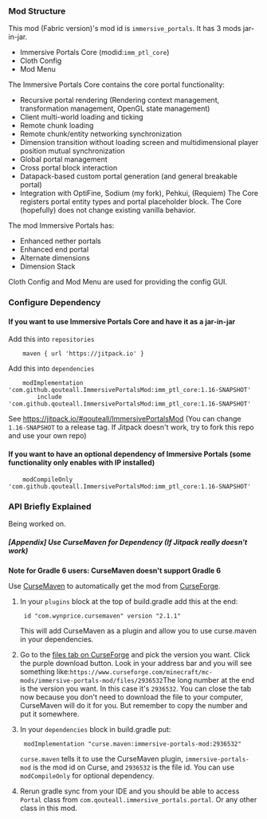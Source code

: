 ### Mod Structure
This mod (Fabric version)'s mod id is `immersive_portals`. It has 3 mods jar-in-jar.
* Immersive Portals Core (modid:`imm_ptl_core`)
* Cloth Config
* Mod Menu

The Immersive Portals Core contains the core portal functionality:
* Recursive portal rendering (Rendering context management, transformation management, OpenGL state management)
* Client multi-world loading and ticking
* Remote chunk loading
* Remote chunk/entity networking synchronization
* Dimension transition without loading screen and multidimensional player position mutual synchronization
* Global portal management
* Cross portal block interaction
* Datapack-based custom portal generation (and general breakable portal)
* Integration with OptiFine, Sodium (my fork), Pehkui, (Requiem)
The Core registers portal entity types and portal placeholder block.
The Core (hopefully) does not change existing vanilla behavior.

The mod Immersive Portals has:
* Enhanced nether portals
* Enhanced end portal
* Alternate dimensions
* Dimension Stack

Cloth Config and Mod Menu are used for providing the config GUI.

### Configure Dependency
#### If you want to use Immersive Portals Core and have it as a jar-in-jar

Add this into `repositories`
```
	maven { url 'https://jitpack.io' }
```
Add this into `dependencies`

```
	modImplementation  'com.github.qouteall.ImmersivePortalsMod:imm_ptl_core:1.16-SNAPSHOT'
        include 'com.github.qouteall.ImmersivePortalsMod:imm_ptl_core:1.16-SNAPSHOT'
```
See https://jitpack.io/#qouteall/ImmersivePortalsMod
(You can change `1.16-SNAPSHOT` to a release tag. If Jitpack doesn't work, try to fork this repo and use your own repo)

#### If you want to have an optional dependency of Immersive Portals (some functionality only enables with IP installed)
```
	modCompileOnly 'com.github.qouteall.ImmersivePortalsMod:imm_ptl_core:1.16-SNAPSHOT'
```

### API Briefly Explained
Being worked on.

##### [Appendix] Use CurseMaven for Dependency (If Jitpack really doesn't work)

**Note for Gradle 6 users: CurseMaven doesn't support Gradle 6**

Use [CurseMaven](https://github.com/Wyn-Price/CurseMaven) to automatically get the mod from [CurseForge](https://www.curseforge.com/minecraft/mc-mods/immersive-portals-mod).

1. In your `plugins` block at the top of build.gradle add this at the end:

   ```
   	id "com.wynprice.cursemaven" version "2.1.1"
   ```

   This will add CurseMaven as a plugin and allow you to use curse.maven in your dependencies.

2. Go to the [files tab on CurseForge](https://www.curseforge.com/minecraft/mc-mods/immersive-portals-mod/files) and pick the version you want. Click the purple download button. Look in your address bar and you will see something like:`https://www.curseforge.com/minecraft/mc-mods/immersive-portals-mod/files/2936532`The long number at the end is the version you want. In this case it's `2936532`. You can close the tab now because you don't need to download the file to your computer, CurseMaven will do it for you. But remember to copy the number and put it somewhere.

3. In your `dependencies` block in build.gradle put:

   ```
   	modImplementation "curse.maven:immersive-portals-mod:2936532"
   ```

   `curse.maven` tells it to use the CurseMaven plugin, `immersive-portals-mod` is the mod id on Curse, and `2936532` is the file id. You can use `modCompileOnly` for optional dependency.

4. Rerun gradle sync from your IDE and you should be able to access `Portal` class from `com.qouteall.immersive_portals.portal`. Or any other class in this mod.


